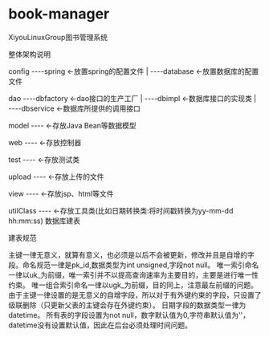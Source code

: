 # book-manager
XiyouLinuxGroup图书管理系统

整体架构说明

config ----spring <-放置spring的配置文件
       |
       ----database <-放置数据库的配置文件

 dao ----dbfactory <-dao接口的生产工厂
     |
     ----dbimpl   <-数据库接口的实现类
     |
     ----dbservice <-数据库所提供的调用接口

model ---- <-存放Java Bean等数据模型

web  ---- <-存放控制器

test ---- <-存放测试类

upload ---- <-存放上传的文件

view ---- <-存放jsp、html等文件

utilClass ---- <-存放工具类(比如日期转换类:将时间戳转换为yy-mm-dd hh:mm:ss)
数据库建表

建表规范

主键一律无意义，就算有意义，也必须是以后不会被更新，修改并且是自增的字段。命名规范一律是pk_id,数据类型为int unsigned,字段not null。
唯一索引命名一律以uk_为前缀，唯一索引并不以提高查询速率为主要目的，主要是进行唯一性约束。
唯一组合索引命名一律以ugk_为前缀，目的同上，注意最左前缀的问题。
由于主键一律设置的是无意义的自增字段，所以对于有外键约束的字段，只设置了级联删除（只更新父表的主键会存在外键约束）。
日期字段的数据类型一律为datetime。
所有表的字段设置为not null，数字默认值为0,字符串默认值为''，datetime没有设置默认值，因此在后台必须处理时间问题。
